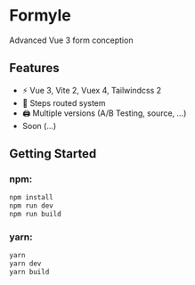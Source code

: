 # Formyle

Advanced Vue 3 form conception

## Features

- ⚡️ Vue 3, Vite 2, Vuex 4, Tailwindcss 2
- 🚀 Steps routed system
- 🖨 Multiple versions (A/B Testing, source, ...)
- Soon (...)

## Getting Started

### npm:
```sh
npm install
npm run dev
npm run build
```
### yarn:
```sh
yarn
yarn dev
yarn build
```
